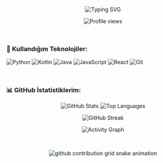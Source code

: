 <p align="center">
  <img src="https://readme-typing-svg.vercel.app?font=Fira+Code&weight=600&size=25&pause=1000&color=36BCF7&center=true&width=650&lines=Merhaba%2C+ben+Furkan.+👋;Hello%2C+I%27m+Furkan.+👋;Kodlama+ve+teknoloji+dünyama+hoş+geldiniz.;Welcome+to+my+world+of+code+and+technology." alt="Typing SVG" />
</p>

<p align="center">
  <img src="https://komarev.com/ghpvc/?username=furkantutanc&color=36BCF7&style=flat-square" alt="Profile views" />
</p>

<br>

<h3 align="left">🚀 Kullandığım Teknolojiler:</h3>
<p align="left">
  <img src="https://img.shields.io/badge/Python-3776AB?style=for-the-badge&logo=python&logoColor=white" alt="Python" />
  <img src="https://img.shields.io/badge/Kotlin-7F52FF?style=for-the-badge&logo=kotlin&logoColor=white" alt="Kotlin" />
  <img src="https://img.shields.io/badge/Java-007396?style=for-the-badge&logo=java&logoColor=white" alt="Java" />
  <img src="https://img.shields.io/badge/JavaScript-F7DF1E?style=for-the-badge&logo=javascript&logoColor=black" alt="JavaScript" />
  <img src="https://img.shields.io/badge/React-61DAFB?style=for-the-badge&logo=react&logoColor=black" alt="React" />
  <img src="https://img.shields.io/badge/Git-F05032?style=for-the-badge&logo=git&logoColor=white" alt="Git" />
</p>

<br>

<h3 align="left">📊 GitHub İstatistiklerim:</h3>

<p align="center">
  <img src="https://github-readme-stats.vercel.app/api?username=furkantutanc&show_icons=true&theme=radical&hide_border=true&count_private=true" alt="GitHub Stats" />
  
  <img src="https://github-readme-stats.vercel.app/api/top-langs/?username=furkantutanc&layout=compact&theme=radical&hide_border=true" alt="Top Languages" />
</p>

<p align="center">
  <img src="https://github-readme-streak-stats.herokuapp.com/?user=furkantutanc&theme=radical&hide_border=true" alt="GitHub Streak" />
</p>

<p align="center">
  <img src="https://activity-graph.herokuapp.com/graph?username=furkantutanc&theme=radical&hide_border=true&color=36BCF7" alt="Activity Graph" />
</p>

<br>

<p align="center">
  <picture>
    <source media="(prefers-color-scheme: dark)" srcset="https://raw.githubusercontent.com/furkantutanc/furkantutanc/main/dist/github-contribution-grid-snake-dark.svg">
    <source media="(prefers-color-scheme: light)" srcset="https://raw.githubusercontent.com/furkantutanc/furkantutanc/main/dist/github-contribution-grid-snake.svg">
    <img alt="github contribution grid snake animation" src="https://raw.githubusercontent.com/furkantutanc/furkantutanc/main/dist/github-contribution-grid-snake.svg">
  </picture>
</p>
